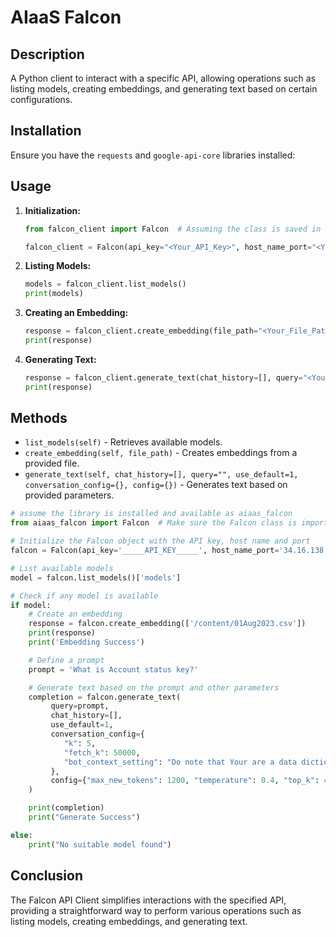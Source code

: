 
# AIaaS Falcon

## Description

A Python client to interact with a specific API, allowing operations such as listing models, creating embeddings, and generating text based on certain configurations.

## Installation

Ensure you have the `requests` and `google-api-core` libraries installed:


## Usage

1. **Initialization:**

   ```python
   from falcon_client import Falcon  # Assuming the class is saved in a file named falcon_client.py
   
   falcon_client = Falcon(api_key="<Your_API_Key>", host_name_port="<Your_Host_Name_Port>")
   ```

2. **Listing Models:**

   ```python
   models = falcon_client.list_models()
   print(models)
   ```

3. **Creating an Embedding:**

   ```python
   response = falcon_client.create_embedding(file_path="<Your_File_Path>")
   print(response)
   ```

4. **Generating Text:**

   ```python
   response = falcon_client.generate_text(chat_history=[], query="<Your_Query>")
   print(response)
   ```

## Methods

- `list_models(self)` - Retrieves available models.
- `create_embedding(self, file_path)` - Creates embeddings from a provided file.
- `generate_text(self, chat_history=[], query="", use_default=1, conversation_config={}, config={})` - Generates text based on provided parameters.

```python
# assume the library is installed and available as aiaas_falcon
from aiaas_falcon import Falcon  # Make sure the Falcon class is imported

# Initialize the Falcon object with the API key, host name and port
falcon = Falcon(api_key='_____API_KEY_____', host_name_port='34.16.138.59:8888', transport="rest")

# List available models
model = falcon.list_models()['models']

# Check if any model is available
if model:
    # Create an embedding
    response = falcon.create_embedding(['/content/01Aug2023.csv'])
    print(response)
    print('Embedding Success')

    # Define a prompt
    prompt = 'What is Account status key?'

    # Generate text based on the prompt and other parameters
    completion = falcon.generate_text(
         query=prompt,
         chat_history=[],
         use_default=1,
         conversation_config={
            "k": 5,
            "fetch_k": 50000,
            "bot_context_setting": "Do note that Your are a data dictionary bot. Your task is to fully answer the user's query based on the information provided to you."
         },
         config={"max_new_tokens": 1200, "temperature": 0.4, "top_k": 40, "top_p": 0.95, "batch_size": 256}
    )

    print(completion)
    print("Generate Success")

else:
    print("No suitable model found")
```


## Conclusion

The Falcon API Client simplifies interactions with the specified API, providing a straightforward way to perform various operations such as listing models, creating embeddings, and generating text.
